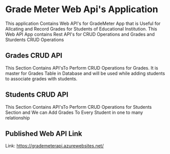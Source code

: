 # Grade Meter Web Api's Application
This application Contains Web API's for GradeMeter App that is Useful for Allcating and Record Grades for Students of Educational Institution. This Web API App contains Rest API's for CRUD Operations and Grades and Sturdents CRUD Operations

## Grades CRUD API
This Section Contains API'sTo Perform CRUD Operations for Grades. It is master for Grades Table in Database and will be used while adding students to associate grades with students.

## Students CRUD API
This Section Contains API'sTo Perform CRUD Operations for Students Section and We can Add Grades To Every Student in one to many relationship

## Published Web API Link
Link: https://grademeterapi.azurewebsites.net/
